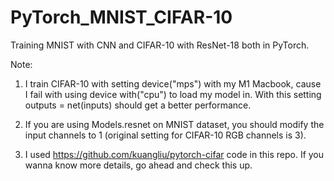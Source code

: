 # PyTorch_MNIST_CIFAR-10
Training MNIST with CNN and CIFAR-10 with ResNet-18 both in PyTorch.

Note: 
1. I train CIFAR-10 with setting device("mps") with my M1 Macbook, cause I fail with using device with("cpu") to load my model in. With this setting 
outputs = net(inputs) should get a better performance.

2. If you are using Models.resnet on MNIST dataset, you should modify the input channels to 1 (original setting for CIFAR-10 RGB channels is 3).

3. I used https://github.com/kuangliu/pytorch-cifar code in this repo. If you wanna know more details, go ahead and check this up.
